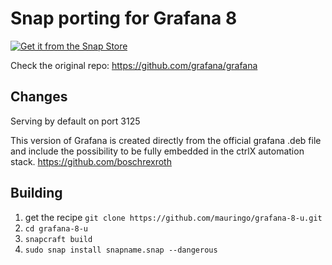 # Snap porting for Grafana 8

[![Get it from the Snap Store](https://snapcraft.io/static/images/badges/en/snap-store-black.svg)](https://snapcraft.io/grafana-8-u)


Check the original repo: https://github.com/grafana/grafana

## Changes 

Serving by default on port 3125

This version of Grafana is created directly from the official grafana .deb file and include the possibility to be fully embedded in 
the ctrlX automation stack. https://github.com/boschrexroth


## Building 

1. get the recipe `git clone https://github.com/mauringo/grafana-8-u.git`
2. `cd grafana-8-u`
3. `snapcraft build`
4. `sudo snap install snapname.snap --dangerous`



